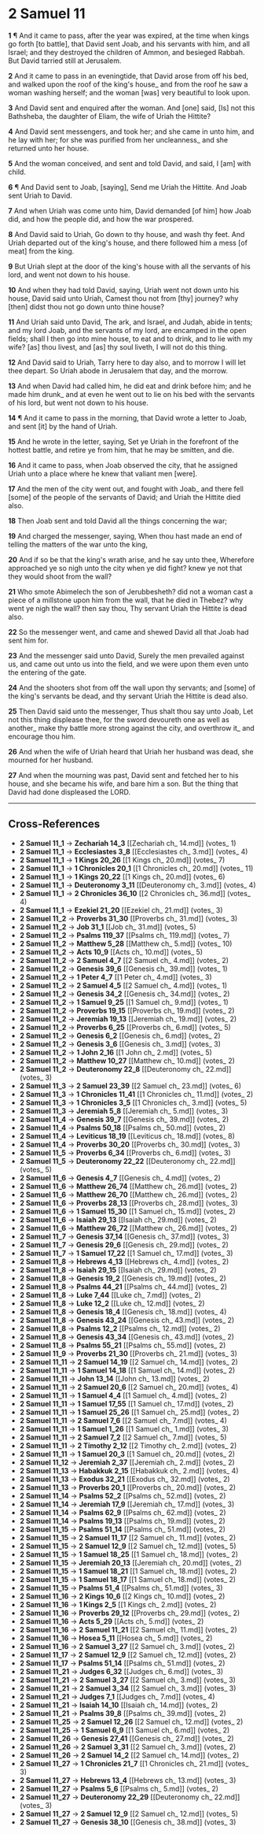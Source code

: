 # 2 Samuel 11

**1** ¶ And it came to pass, after the year was expired, at the time when kings go forth [to battle], that David sent Joab, and his servants with him, and all Israel; and they destroyed the children of Ammon, and besieged Rabbah. But David tarried still at Jerusalem.

**2** And it came to pass in an eveningtide, that David arose from off his bed, and walked upon the roof of the king's house_ and from the roof he saw a woman washing herself; and the woman [was] very beautiful to look upon.

**3** And David sent and enquired after the woman. And [one] said, [Is] not this Bathsheba, the daughter of Eliam, the wife of Uriah the Hittite?

**4** And David sent messengers, and took her; and she came in unto him, and he lay with her; for she was purified from her uncleanness_ and she returned unto her house.

**5** And the woman conceived, and sent and told David, and said, I [am] with child.

**6** ¶ And David sent to Joab, [saying], Send me Uriah the Hittite. And Joab sent Uriah to David.

**7** And when Uriah was come unto him, David demanded [of him] how Joab did, and how the people did, and how the war prospered.

**8** And David said to Uriah, Go down to thy house, and wash thy feet. And Uriah departed out of the king's house, and there followed him a mess [of meat] from the king.

**9** But Uriah slept at the door of the king's house with all the servants of his lord, and went not down to his house.

**10** And when they had told David, saying, Uriah went not down unto his house, David said unto Uriah, Camest thou not from [thy] journey? why [then] didst thou not go down unto thine house?

**11** And Uriah said unto David, The ark, and Israel, and Judah, abide in tents; and my lord Joab, and the servants of my lord, are encamped in the open fields; shall I then go into mine house, to eat and to drink, and to lie with my wife? [as] thou livest, and [as] thy soul liveth, I will not do this thing.

**12** And David said to Uriah, Tarry here to day also, and to morrow I will let thee depart. So Uriah abode in Jerusalem that day, and the morrow.

**13** And when David had called him, he did eat and drink before him; and he made him drunk_ and at even he went out to lie on his bed with the servants of his lord, but went not down to his house.

**14** ¶ And it came to pass in the morning, that David wrote a letter to Joab, and sent [it] by the hand of Uriah.

**15** And he wrote in the letter, saying, Set ye Uriah in the forefront of the hottest battle, and retire ye from him, that he may be smitten, and die.

**16** And it came to pass, when Joab observed the city, that he assigned Uriah unto a place where he knew that valiant men [were].

**17** And the men of the city went out, and fought with Joab_ and there fell [some] of the people of the servants of David; and Uriah the Hittite died also.

**18** Then Joab sent and told David all the things concerning the war;

**19** And charged the messenger, saying, When thou hast made an end of telling the matters of the war unto the king,

**20** And if so be that the king's wrath arise, and he say unto thee, Wherefore approached ye so nigh unto the city when ye did fight? knew ye not that they would shoot from the wall?

**21** Who smote Abimelech the son of Jerubbesheth? did not a woman cast a piece of a millstone upon him from the wall, that he died in Thebez? why went ye nigh the wall? then say thou, Thy servant Uriah the Hittite is dead also.

**22** So the messenger went, and came and shewed David all that Joab had sent him for.

**23** And the messenger said unto David, Surely the men prevailed against us, and came out unto us into the field, and we were upon them even unto the entering of the gate.

**24** And the shooters shot from off the wall upon thy servants; and [some] of the king's servants be dead, and thy servant Uriah the Hittite is dead also.

**25** Then David said unto the messenger, Thus shalt thou say unto Joab, Let not this thing displease thee, for the sword devoureth one as well as another_ make thy battle more strong against the city, and overthrow it_ and encourage thou him.

**26** And when the wife of Uriah heard that Uriah her husband was dead, she mourned for her husband.

**27** And when the mourning was past, David sent and fetched her to his house, and she became his wife, and bare him a son. But the thing that David had done displeased the LORD.

---

## Cross-References

- **2 Samuel 11_1** → **Zechariah 14_3** [[Zechariah ch_ 14.md]] (votes_ 1)
- **2 Samuel 11_1** → **Ecclesiastes 3_8** [[Ecclesiastes ch_ 3.md]] (votes_ 4)
- **2 Samuel 11_1** → **1 Kings 20_26** [[1 Kings ch_ 20.md]] (votes_ 7)
- **2 Samuel 11_1** → **1 Chronicles 20_1** [[1 Chronicles ch_ 20.md]] (votes_ 11)
- **2 Samuel 11_1** → **1 Kings 20_22** [[1 Kings ch_ 20.md]] (votes_ 6)
- **2 Samuel 11_1** → **Deuteronomy 3_11** [[Deuteronomy ch_ 3.md]] (votes_ 4)
- **2 Samuel 11_1** → **2 Chronicles 36_10** [[2 Chronicles ch_ 36.md]] (votes_ 4)
- **2 Samuel 11_1** → **Ezekiel 21_20** [[Ezekiel ch_ 21.md]] (votes_ 3)
- **2 Samuel 11_2** → **Proverbs 31_30** [[Proverbs ch_ 31.md]] (votes_ 3)
- **2 Samuel 11_2** → **Job 31_1** [[Job ch_ 31.md]] (votes_ 5)
- **2 Samuel 11_2** → **Psalms 119_37** [[Psalms ch_ 119.md]] (votes_ 7)
- **2 Samuel 11_2** → **Matthew 5_28** [[Matthew ch_ 5.md]] (votes_ 10)
- **2 Samuel 11_2** → **Acts 10_9** [[Acts ch_ 10.md]] (votes_ 5)
- **2 Samuel 11_2** → **2 Samuel 4_7** [[2 Samuel ch_ 4.md]] (votes_ 2)
- **2 Samuel 11_2** → **Genesis 39_6** [[Genesis ch_ 39.md]] (votes_ 1)
- **2 Samuel 11_2** → **1 Peter 4_7** [[1 Peter ch_ 4.md]] (votes_ 3)
- **2 Samuel 11_2** → **2 Samuel 4_5** [[2 Samuel ch_ 4.md]] (votes_ 1)
- **2 Samuel 11_2** → **Genesis 34_2** [[Genesis ch_ 34.md]] (votes_ 2)
- **2 Samuel 11_2** → **1 Samuel 9_25** [[1 Samuel ch_ 9.md]] (votes_ 1)
- **2 Samuel 11_2** → **Proverbs 19_15** [[Proverbs ch_ 19.md]] (votes_ 2)
- **2 Samuel 11_2** → **Jeremiah 19_13** [[Jeremiah ch_ 19.md]] (votes_ 2)
- **2 Samuel 11_2** → **Proverbs 6_25** [[Proverbs ch_ 6.md]] (votes_ 5)
- **2 Samuel 11_2** → **Genesis 6_2** [[Genesis ch_ 6.md]] (votes_ 2)
- **2 Samuel 11_2** → **Genesis 3_6** [[Genesis ch_ 3.md]] (votes_ 3)
- **2 Samuel 11_2** → **1 John 2_16** [[1 John ch_ 2.md]] (votes_ 5)
- **2 Samuel 11_2** → **Matthew 10_27** [[Matthew ch_ 10.md]] (votes_ 2)
- **2 Samuel 11_2** → **Deuteronomy 22_8** [[Deuteronomy ch_ 22.md]] (votes_ 3)
- **2 Samuel 11_3** → **2 Samuel 23_39** [[2 Samuel ch_ 23.md]] (votes_ 6)
- **2 Samuel 11_3** → **1 Chronicles 11_41** [[1 Chronicles ch_ 11.md]] (votes_ 2)
- **2 Samuel 11_3** → **1 Chronicles 3_5** [[1 Chronicles ch_ 3.md]] (votes_ 5)
- **2 Samuel 11_3** → **Jeremiah 5_8** [[Jeremiah ch_ 5.md]] (votes_ 3)
- **2 Samuel 11_4** → **Genesis 39_7** [[Genesis ch_ 39.md]] (votes_ 2)
- **2 Samuel 11_4** → **Psalms 50_18** [[Psalms ch_ 50.md]] (votes_ 2)
- **2 Samuel 11_4** → **Leviticus 18_19** [[Leviticus ch_ 18.md]] (votes_ 8)
- **2 Samuel 11_4** → **Proverbs 30_20** [[Proverbs ch_ 30.md]] (votes_ 3)
- **2 Samuel 11_5** → **Proverbs 6_34** [[Proverbs ch_ 6.md]] (votes_ 3)
- **2 Samuel 11_5** → **Deuteronomy 22_22** [[Deuteronomy ch_ 22.md]] (votes_ 5)
- **2 Samuel 11_6** → **Genesis 4_7** [[Genesis ch_ 4.md]] (votes_ 2)
- **2 Samuel 11_6** → **Matthew 26_74** [[Matthew ch_ 26.md]] (votes_ 2)
- **2 Samuel 11_6** → **Matthew 26_70** [[Matthew ch_ 26.md]] (votes_ 2)
- **2 Samuel 11_6** → **Proverbs 28_13** [[Proverbs ch_ 28.md]] (votes_ 3)
- **2 Samuel 11_6** → **1 Samuel 15_30** [[1 Samuel ch_ 15.md]] (votes_ 2)
- **2 Samuel 11_6** → **Isaiah 29_13** [[Isaiah ch_ 29.md]] (votes_ 2)
- **2 Samuel 11_6** → **Matthew 26_72** [[Matthew ch_ 26.md]] (votes_ 2)
- **2 Samuel 11_7** → **Genesis 37_14** [[Genesis ch_ 37.md]] (votes_ 3)
- **2 Samuel 11_7** → **Genesis 29_6** [[Genesis ch_ 29.md]] (votes_ 2)
- **2 Samuel 11_7** → **1 Samuel 17_22** [[1 Samuel ch_ 17.md]] (votes_ 3)
- **2 Samuel 11_8** → **Hebrews 4_13** [[Hebrews ch_ 4.md]] (votes_ 2)
- **2 Samuel 11_8** → **Isaiah 29_15** [[Isaiah ch_ 29.md]] (votes_ 2)
- **2 Samuel 11_8** → **Genesis 19_2** [[Genesis ch_ 19.md]] (votes_ 2)
- **2 Samuel 11_8** → **Psalms 44_21** [[Psalms ch_ 44.md]] (votes_ 2)
- **2 Samuel 11_8** → **Luke 7_44** [[Luke ch_ 7.md]] (votes_ 2)
- **2 Samuel 11_8** → **Luke 12_2** [[Luke ch_ 12.md]] (votes_ 2)
- **2 Samuel 11_8** → **Genesis 18_4** [[Genesis ch_ 18.md]] (votes_ 4)
- **2 Samuel 11_8** → **Genesis 43_24** [[Genesis ch_ 43.md]] (votes_ 2)
- **2 Samuel 11_8** → **Psalms 12_2** [[Psalms ch_ 12.md]] (votes_ 2)
- **2 Samuel 11_8** → **Genesis 43_34** [[Genesis ch_ 43.md]] (votes_ 2)
- **2 Samuel 11_8** → **Psalms 55_21** [[Psalms ch_ 55.md]] (votes_ 2)
- **2 Samuel 11_9** → **Proverbs 21_30** [[Proverbs ch_ 21.md]] (votes_ 3)
- **2 Samuel 11_11** → **2 Samuel 14_19** [[2 Samuel ch_ 14.md]] (votes_ 2)
- **2 Samuel 11_11** → **1 Samuel 14_18** [[1 Samuel ch_ 14.md]] (votes_ 2)
- **2 Samuel 11_11** → **John 13_14** [[John ch_ 13.md]] (votes_ 2)
- **2 Samuel 11_11** → **2 Samuel 20_6** [[2 Samuel ch_ 20.md]] (votes_ 4)
- **2 Samuel 11_11** → **1 Samuel 4_4** [[1 Samuel ch_ 4.md]] (votes_ 2)
- **2 Samuel 11_11** → **1 Samuel 17_55** [[1 Samuel ch_ 17.md]] (votes_ 2)
- **2 Samuel 11_11** → **1 Samuel 25_26** [[1 Samuel ch_ 25.md]] (votes_ 2)
- **2 Samuel 11_11** → **2 Samuel 7_6** [[2 Samuel ch_ 7.md]] (votes_ 4)
- **2 Samuel 11_11** → **1 Samuel 1_26** [[1 Samuel ch_ 1.md]] (votes_ 3)
- **2 Samuel 11_11** → **2 Samuel 7_2** [[2 Samuel ch_ 7.md]] (votes_ 5)
- **2 Samuel 11_11** → **2 Timothy 2_12** [[2 Timothy ch_ 2.md]] (votes_ 2)
- **2 Samuel 11_11** → **1 Samuel 20_3** [[1 Samuel ch_ 20.md]] (votes_ 2)
- **2 Samuel 11_12** → **Jeremiah 2_37** [[Jeremiah ch_ 2.md]] (votes_ 2)
- **2 Samuel 11_13** → **Habakkuk 2_15** [[Habakkuk ch_ 2.md]] (votes_ 4)
- **2 Samuel 11_13** → **Exodus 32_21** [[Exodus ch_ 32.md]] (votes_ 2)
- **2 Samuel 11_13** → **Proverbs 20_1** [[Proverbs ch_ 20.md]] (votes_ 2)
- **2 Samuel 11_14** → **Psalms 52_2** [[Psalms ch_ 52.md]] (votes_ 2)
- **2 Samuel 11_14** → **Jeremiah 17_9** [[Jeremiah ch_ 17.md]] (votes_ 3)
- **2 Samuel 11_14** → **Psalms 62_9** [[Psalms ch_ 62.md]] (votes_ 2)
- **2 Samuel 11_14** → **Psalms 19_13** [[Psalms ch_ 19.md]] (votes_ 2)
- **2 Samuel 11_15** → **Psalms 51_14** [[Psalms ch_ 51.md]] (votes_ 2)
- **2 Samuel 11_15** → **2 Samuel 11_17** [[2 Samuel ch_ 11.md]] (votes_ 2)
- **2 Samuel 11_15** → **2 Samuel 12_9** [[2 Samuel ch_ 12.md]] (votes_ 5)
- **2 Samuel 11_15** → **1 Samuel 18_25** [[1 Samuel ch_ 18.md]] (votes_ 2)
- **2 Samuel 11_15** → **Jeremiah 20_13** [[Jeremiah ch_ 20.md]] (votes_ 2)
- **2 Samuel 11_15** → **1 Samuel 18_21** [[1 Samuel ch_ 18.md]] (votes_ 2)
- **2 Samuel 11_15** → **1 Samuel 18_17** [[1 Samuel ch_ 18.md]] (votes_ 2)
- **2 Samuel 11_15** → **Psalms 51_4** [[Psalms ch_ 51.md]] (votes_ 3)
- **2 Samuel 11_16** → **2 Kings 10_6** [[2 Kings ch_ 10.md]] (votes_ 2)
- **2 Samuel 11_16** → **1 Kings 2_5** [[1 Kings ch_ 2.md]] (votes_ 2)
- **2 Samuel 11_16** → **Proverbs 29_12** [[Proverbs ch_ 29.md]] (votes_ 2)
- **2 Samuel 11_16** → **Acts 5_29** [[Acts ch_ 5.md]] (votes_ 2)
- **2 Samuel 11_16** → **2 Samuel 11_21** [[2 Samuel ch_ 11.md]] (votes_ 2)
- **2 Samuel 11_16** → **Hosea 5_11** [[Hosea ch_ 5.md]] (votes_ 2)
- **2 Samuel 11_16** → **2 Samuel 3_27** [[2 Samuel ch_ 3.md]] (votes_ 2)
- **2 Samuel 11_17** → **2 Samuel 12_9** [[2 Samuel ch_ 12.md]] (votes_ 2)
- **2 Samuel 11_17** → **Psalms 51_14** [[Psalms ch_ 51.md]] (votes_ 2)
- **2 Samuel 11_21** → **Judges 6_32** [[Judges ch_ 6.md]] (votes_ 3)
- **2 Samuel 11_21** → **2 Samuel 3_27** [[2 Samuel ch_ 3.md]] (votes_ 3)
- **2 Samuel 11_21** → **2 Samuel 3_34** [[2 Samuel ch_ 3.md]] (votes_ 3)
- **2 Samuel 11_21** → **Judges 7_1** [[Judges ch_ 7.md]] (votes_ 4)
- **2 Samuel 11_21** → **Isaiah 14_10** [[Isaiah ch_ 14.md]] (votes_ 2)
- **2 Samuel 11_21** → **Psalms 39_8** [[Psalms ch_ 39.md]] (votes_ 2)
- **2 Samuel 11_25** → **2 Samuel 12_26** [[2 Samuel ch_ 12.md]] (votes_ 2)
- **2 Samuel 11_25** → **1 Samuel 6_9** [[1 Samuel ch_ 6.md]] (votes_ 2)
- **2 Samuel 11_26** → **Genesis 27_41** [[Genesis ch_ 27.md]] (votes_ 2)
- **2 Samuel 11_26** → **2 Samuel 3_31** [[2 Samuel ch_ 3.md]] (votes_ 2)
- **2 Samuel 11_26** → **2 Samuel 14_2** [[2 Samuel ch_ 14.md]] (votes_ 2)
- **2 Samuel 11_27** → **1 Chronicles 21_7** [[1 Chronicles ch_ 21.md]] (votes_ 3)
- **2 Samuel 11_27** → **Hebrews 13_4** [[Hebrews ch_ 13.md]] (votes_ 3)
- **2 Samuel 11_27** → **Psalms 5_6** [[Psalms ch_ 5.md]] (votes_ 2)
- **2 Samuel 11_27** → **Deuteronomy 22_29** [[Deuteronomy ch_ 22.md]] (votes_ 3)
- **2 Samuel 11_27** → **2 Samuel 12_9** [[2 Samuel ch_ 12.md]] (votes_ 5)
- **2 Samuel 11_27** → **Genesis 38_10** [[Genesis ch_ 38.md]] (votes_ 3)
